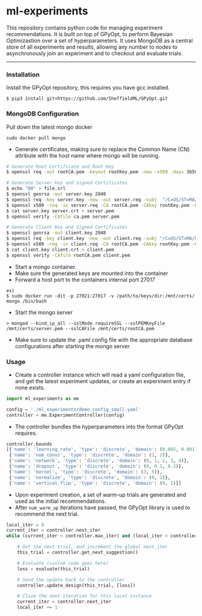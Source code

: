 # ml-experiments
This repository contains python code for managing experiment recommendations. It is built on top of GPyOpt, to perform Bayesian Optimizastion over a set of hyperparameters. It uses MongoDB as a central store of all experiments and results, allowing any number to nodes to asynchronously join an experiment and to checkout and evaluate trials.

---


### Installation

Install the GPyOpt repository, this requires you have gcc installed.

```
$ pip3 install git+https://github.com/SheffieldML/GPyOpt.git
```

### MongoDB Configuration

Pull down the latest mongo docker

```
sudo docker pull mongo
```

 - Generate certificates, making sure to replace the Common Name (CN) attribute with the host name where mongo will be running.

``` sh
# Generate Root Certificate and Root Key
$ openssl req -out rootCA.pem -keyout rootKey.pem -new -x509 -days 3650 -nodes -subj "/C=US/ST=MA/O=CCDS/CN=root"

# Generate Server key and Signed Certificates
$ echo "00" > file.srl
$ openssl genrsa -out server.key 2048
$ openssl req -key server.key -new -out server.req -subj  "/C=US/ST=MA/O=CCDS/CN=d7920-12.ccds.io"
$ openssl x509 -req -in server.req -CA rootCA.pem -CAkey rootKey.pem -CAserial file.srl -out server.crt -days 3650
$ cat server.key server.crt > server.pem
$ openssl verify -CAfile ca.pem server.pem

# Generate Client Key and Signed Certificates
$ openssl genrsa -out client.key 2048
$ openssl req -key client.key -new -out client.req -subj "/C=US/ST=MA/O=CCDS/CN=d7920-12.ccds.io"
$ openssl x509 -req -in client.req -CA rootCA.pem -CAkey rootKey.pem -CAserial file.srl -out client.crt -days 3650
$ cat client.key client.crt > client.pem
$ openssl verify -CAfile rootCA.pem client.pem
```

 - Start a mongo container.
 - Make sure the generated keys are mounted into the container
 - Forward a host port to the containers internal port 27017


```
ex)
$ sudo docker run -dit -p 27021:27017 -v /path/to/keys/dir:/mnt/certs/ mongo /bin/bash
```

 - Start the mongo server
 
```
> mongod --bind_ip_all --sslMode requireSSL --sslPEMKeyFile /mnt/certs/server.pem --sslCAFile /mnt/certs/rootCA.pem 
```

 -  Make sure to update the .yaml config file with the appropriate database configurations after starting the mongo server

### Usage

 - Create a controller instance which will read a yaml configuration file, and get the latest experiment updates, or create an experiment entry if none exists.

``` python
import ml_experiments as me

config = './ml_experiments/demo_config_small.yaml'
controller = me.ExperimentController(config)
```

 - The controller bundles the hyperparameters into the format GPyOpt requires.

``` python
controller.bounds
[{'name': 'learning_rate', 'type': 'discrete', 'domain': (0.005, 0.001)},
 {'name': 'num_convs', 'type': 'discrete', 'domain': (1, 2)},
 {'name': 'network', 'type': 'discrete', 'domain': (0, 1, 2, 3, 4)},
 {'name': 'dropout', 'type': 'discrete', 'domain': (0, 0.1, 0.2)},
 {'name': 'kernel', 'type': 'discrete', 'domain': (3, 5)},
 {'name': 'normalize', 'type': 'discrete', 'domain': (0, 1)},
 {'name': 'vertical_flip', 'type': 'discrete', 'domain': (0, 1)}]
```

 - Upon experiment creation, a set of warm-up trials are generated and used as the initial recommendations.  
 - After `num_warm_up` iterations have passed, the GPyOpt library is used to recommend the next trial.

``` python
local_iter = 0
current_iter = controller.next_iter
while (current_iter < controller.max_iter) and (local_iter < controller.max_local_iter):

    # Get the next trial, and increment the global next_iter
    this_trial = controller.get_next_suggestion()

    # Evaluate (custom code goes here)
    loss = evaluate(this_trial)

    # Send the update back to the controller
    controller.update_design(this_trial, [loss])

    # Claim the next iteration for this local instance
    current_iter = controller.next_iter
    local_iter += 1
```